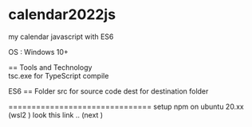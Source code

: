 # calendar2022js
my calendar javascript with ES6 

OS : Windows 10+ 

== Tools and Technology  
tsc.exe     for TypeScript compile 

ES6 
== Folder 
src     for source code 
dest    for destination folder

===============================
setup npm on ubuntu 20.xx  (wsl2 ) look this link 
.. (next )